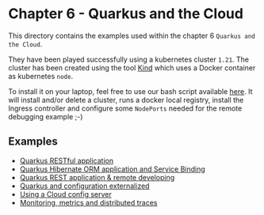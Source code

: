 # Chapter 6 - Quarkus and the Cloud

This directory contains the examples used within the chapter 6 `Quarkus and the Cloud`.

They have been played successfully using a kubernetes cluster `1.21`. The cluster has been created using the 
tool [Kind](https://kind.sigs.k8s.io/) which uses a Docker container as kubernetes `node`. 

To install it on your laptop, feel free to use our bash script available [here](https://github.com/snowdrop/k8s-infra/blob/master/kind/kind-reg-ingress.sh).
It will install and/or delete a cluster, runs a docker local registry, install the Ingress controller and configure some `NodePorts` needed for the remote debugging example ;-)

## Examples

- [Quarkus RESTful application](chapter-6-quarkus-rest/)
- [Quarkus Hibernate ORM application and Service Binding](chapter-6-quarkus-rest-database/)
- [Quarkus REST application & remote developing](chapter-6-quarkus-rest-debug/)
- [Quarkus and configuration externalized](chapter-6-quarkus-rest-config/)
- [Using a Cloud config server](chapter-6-quarkus-rest-cloud-config/)
- [Monitoring, metrics and distributed traces](chapter-6-quarkus-rest-monitoring/)
